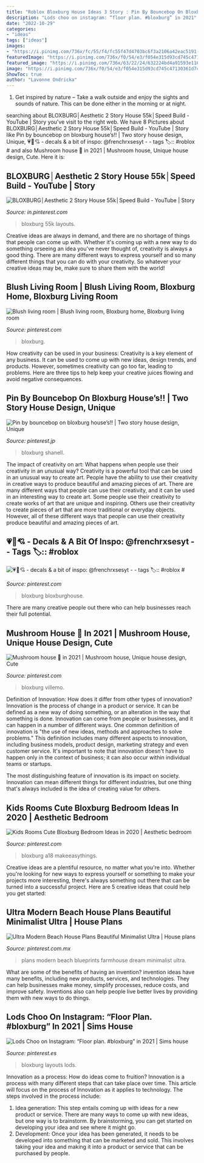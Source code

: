```yaml
---
title: "Roblox Bloxburg House Ideas 3 Story : Pin By Bouncebop On Bloxburg House’s!!"
description: "Lods choo on instagram: “floor plan. #bloxburg” in 2021"
date: "2022-10-29"
categories:
- "ideas"
tags: ["ideas"]
images:
- "https://i.pinimg.com/736x/fc/55/f4/fc55f47d4703bc6f3a2106a42eac5191.jpg"
featuredImage: "https://i.pinimg.com/736x/f0/54/e3/f054e315d93cd745c47130361d7c2796.jpg"
featured_image: "https://i.pinimg.com/736x/63/22/24/632224bd4a91593e116897f910f208c1.jpg"
image: "https://i.pinimg.com/736x/f0/54/e3/f054e315d93cd745c47130361d7c2796.jpg"
ShowToc: true
author: "Lavonne Ondricka"
---
```



1. Get inspired by nature – Take a walk outside and enjoy the sights and sounds of nature. This can be done either in the morning or at night.

	

		
searching about BLOXBURG│Aesthetic 2 Story House 55k│Speed Build - YouTube | Story you've visit to the right web. We have 8 Pictures about BLOXBURG│Aesthetic 2 Story House 55k│Speed Build - YouTube | Story like Pin by bouncebop on bloxburg house’s!! | Two story house design, Unique, 💗🎀💘 - decals &amp; a bit of inspo: @frenchrxsesyt - - tags 🏷:: #roblox # and also Mushroom house 🏡 in 2021 | Mushroom house, Unique house design, Cute. Here it is:
		
    
## BLOXBURG│Aesthetic 2 Story House 55k│Speed Build - YouTube | Story

<img loading=lazy src="https://i.pinimg.com/736x/75/6a/3b/756a3b83bce8b827658be315442d2c17.jpg" onerror="this.onerror=null;this.src='https://tse1.mm.bing.net/th?id=OIP.7uiUy5hmRhitdi1uXUSJqwHaFj&amp;pid=15.1';" alt="BLOXBURG│Aesthetic 2 Story House 55k│Speed Build - YouTube | Story">

_Source: in.pinterest.com_

>bloxburg 55k layouts. 

	

Creative ideas are always in demand, and there are no shortage of things that people can come up with. Whether it's coming up with a new way to do something orseeing an idea you've never thought of, creativity is always a good thing. There are many different ways to express yourself and so many different things that you can do with your creativity. So whatever your creative ideas may be, make sure to share them with the world!

    
## Blush Living Room | Blush Living Room, Bloxburg Home, Bloxburg Living Room

<img loading=lazy src="https://i.pinimg.com/736x/63/22/24/632224bd4a91593e116897f910f208c1.jpg" onerror="this.onerror=null;this.src='https://tse4.mm.bing.net/th?id=OIP.ERJs8ZN0IaMHqebpL7_YSgHaED&amp;pid=15.1';" alt="Blush living room | Blush living room, Bloxburg home, Bloxburg living room">

_Source: pinterest.com_

>bloxburg. 

	

How creativity can be used in your business:
Creativity is a key element of any business. It can be used to come up with new ideas, design trends, and products. However, sometimes creativity can go too far, leading to problems. Here are three tips to help keep your creative juices flowing and avoid negative consequences.

    
## Pin By Bouncebop On Bloxburg House’s!! | Two Story House Design, Unique

<img loading=lazy src="https://i.pinimg.com/736x/f0/54/e3/f054e315d93cd745c47130361d7c2796.jpg" onerror="this.onerror=null;this.src='https://tse4.mm.bing.net/th?id=OIP.GR-IM5A7JLWaL_QUlqFZvAHaEG&amp;pid=15.1';" alt="Pin by bouncebop on bloxburg house’s!! | Two story house design, Unique">

_Source: pinterest.jp_

>bloxburg shanell. 

	

The impact of creativity on art: What happens when people use their creativity in an unusual way?
Creativity is a powerful tool that can be used in an unusual way to create art. People have the ability to use their creativity in creative ways to produce beautiful and amazing pieces of art. There are many different ways that people can use their creativity, and it can be used in an interesting way to create art. Some people use their creativity to create works of art that are unique and inspiring. Others use their creativity to create pieces of art that are more traditional or everyday objects. However, all of these different ways that people can use their creativity produce beautiful and amazing pieces of art.

    
## 💗🎀💘 - Decals &amp; A Bit Of Inspo: @frenchrxsesyt - - Tags 🏷:: #roblox #

<img loading=lazy src="https://i.pinimg.com/736x/fc/55/f4/fc55f47d4703bc6f3a2106a42eac5191.jpg" onerror="this.onerror=null;this.src='https://tse4.mm.bing.net/th?id=OIP.rrnn8pATdBdImDu6y9orBgHaD3&amp;pid=15.1';" alt="💗🎀💘 - decals &amp; a bit of inspo: @frenchrxsesyt - - tags 🏷:: #roblox #">

_Source: pinterest.com_

>bloxburg bloxburghouse. 

	

There are many creative people out there who can help businesses reach their full potential.

    
## Mushroom House 🏡 In 2021 | Mushroom House, Unique House Design, Cute

<img loading=lazy src="https://i.pinimg.com/736x/41/cd/eb/41cdeb023d8ad53cfd08ff4f7bd92c8b.jpg" onerror="this.onerror=null;this.src='https://tse1.mm.bing.net/th?id=OIP.-h66xxDp9FRl2veiKeR-PQHaG7&amp;pid=15.1';" alt="Mushroom house 🏡 in 2021 | Mushroom house, Unique house design, Cute">

_Source: pinterest.com_

>bloxburg villemo. 

	

Definition of Innovation: How does it differ from other types of innovation?
Innovation is the process of change in a product or service. It can be defined as a new way of doing something, or an alteration in the way that something is done. Innovation can come from people or businesses, and it can happen in a number of different ways. 
One common definition of innovation is "the use of new ideas, methods and approaches to solve problems." This definition includes many different aspects to innovation, including business models, product design, marketing strategy and even customer service. It's important to note that innovation doesn't have to happen only in the context of business; it can also occur within individual teams or startups. 

The most distinguishing feature of innovation is its impact on society. Innovation can mean different things for different industries, but one thing that's always included is the idea of creating value for others.

    
## Kids Rooms Cute Bloxburg Bedroom Ideas In 2020 | Aesthetic Bedroom

<img loading=lazy src="https://i.pinimg.com/736x/6f/f8/9a/6ff89a47ef781bb0318fa34c4d3a629d.jpg" onerror="this.onerror=null;this.src='https://tse2.mm.bing.net/th?id=OIP.ERHOQLyeDWzS7C0Sjmn4qQHaEK&amp;pid=15.1';" alt="Kids Rooms Cute Bloxburg Bedroom Ideas in 2020 | Aesthetic bedroom">

_Source: pinterest.com_

>bloxburg a18 makeeasythings. 

	

Creative ideas are a plentiful resource, no matter what you're into. Whether you're looking for new ways to express yourself or something to make your projects more interesting, there's always something out there that can be turned into a successful project. Here are 5 creative ideas that could help you get started: 

    
## Ultra Modern Beach House Plans Beautiful Minimalist Ultra | House Plans

<img loading=lazy src="https://i.pinimg.com/736x/9f/26/33/9f2633b18ac00811ef9e9271dd38256f.jpg" onerror="this.onerror=null;this.src='https://tse4.mm.bing.net/th?id=OIP.DuyUdiG5mYGinlgw8MDkGAHaNx&amp;pid=15.1';" alt="Ultra Modern Beach House Plans Beautiful Minimalist Ultra | House plans">

_Source: pinterest.com.mx_

>plans modern beach blueprints farmhouse dream minimalist ultra. 

	

What are some of the benefits of having an invention?
invention ideas have many benefits, including new products, services, and technologies. They can help businesses make money, simplify processes, reduce costs, and improve safety. Inventions also can help people live better lives by providing them with new ways to do things.

    
## Lods Choo On Instagram: “Floor Plan. #bloxburg” In 2021 | Sims House

<img loading=lazy src="https://i.pinimg.com/736x/45/8c/35/458c3581c57bcc868d260a6822bec2b2.jpg" onerror="this.onerror=null;this.src='https://tse3.mm.bing.net/th?id=OIP.A0T_t-CTtVMPY5jO46oJhwHaHa&amp;pid=15.1';" alt="Lods Choo on Instagram: “Floor plan. #bloxburg” in 2021 | Sims house">

_Source: pinterest.es_

>bloxburg layouts lods. 

	

Innovation as a process: How do ideas come to fruition?
Innovation is a process with many different steps that can take place over time. This article will focus on the process of Innovation as it applies to technology. The steps involved in the process include: 
1. Idea generation: This step entails coming up with ideas for a new product or service. There are many ways to come up with new ideas, but one way is to brainstorm. By brainstorming, you can get started on developing your idea and see where it might go. 
2. Development: Once your idea has been generated, it needs to be developed into something that can be marketed and sold. This involves taking your idea and making it into a product or service that can be purchased by people. 

